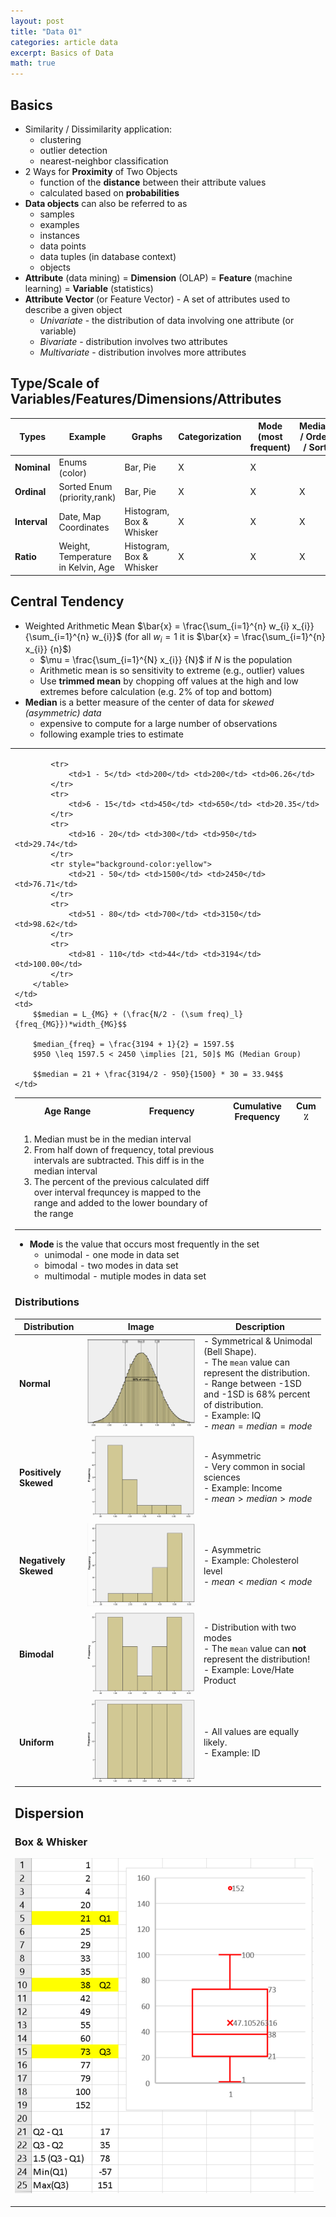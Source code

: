```yaml
---
layout: post
title: "Data 01"
categories: article data
excerpt: Basics of Data
math: true
---
```


## Basics
- Similarity / Dissimilarity application:
  - clustering
  - outlier detection
  - nearest-neighbor classification
- 2 Ways for **Proximity** of Two Objects
  - function of the **distance** between their attribute values
  - calculated based on **probabilities**
- **Data objects** can also be referred to as 
  - samples
  - examples
  - instances
  - data points
  - data tuples (in database context)
  - objects
- **Attribute** (data mining) = **Dimension** (OLAP) = **Feature** (machine learning) = **Variable** (statistics) 
- **Attribute Vector** (or Feature Vector) - A set of attributes used to describe a given object
  - _Univariate_   - the distribution of data involving one attribute (or variable)
  - _Bivariate_    - distribution involves two attributes
  - _Multivariate_ - distribution involves more attributes

## Type/Scale of Variables/Features/Dimensions/Attributes

Types       | Example                            | Graphs                   | Categorization | Mode (most frequent) | Median / Order / Sort | Add / Subtract | Ratio of Diff | Multiply / Divide | True Zero | Mean
------------|------------------------------------|--------------------------|----------------|----------------------|-----------------------|----------------|---------------|-------------------|-----------|-----
**Nominal** | Enums (color)                      | Bar, Pie                 | X              | X
**Ordinal** | Sorted Enum (priority,rank)        | Bar, Pie                 | X              | X                    | X
**Interval**| Date, Map Coordinates              | Histogram, Box & Whisker | X              | X                    | X                     | X              | X
**Ratio**   | Weight, Temperature in Kelvin, Age | Histogram, Box & Whisker | X              | X                    | X                     | X              | X             | X                 | X         | X

## Central Tendency
- Weighted Arithmetic Mean $\bar{x} = \frac{\sum_{i=1}^{n} w_{i} x_{i}} {\sum_{i=1}^{n} w_{i}}$ (for all $w_{i} = 1$ it is $\bar{x} = \frac{\sum_{i=1}^{n} x_{i}} {n}$)
  - $\mu = \frac{\sum_{i=1}^{N} x_{i}} {N}$ if $N$ is the population
  - Arithmetic mean is so sensitivity to extreme (e.g., outlier) values
  - Use **trimmed mean** by chopping off values at the high and low extremes before calculation (e.g. 2% of top and bottom)
- **Median** is a better measure of the center of data for _skewed (asymmetric) data_
  - expensive to compute for a large number of observations
  - following example tries to estimate

<table>
<tr>
	<td>
		<table>
			<tr>
				<th nowrap>Age Range</th> <th>Frequency</th> <th>Cumulative Frequency</th> <th>Cum ٪</th>
			</tr>
			
			<tr>
				<td>1 - 5</td> <td>200</td> <td>200</td> <td>06.26</td> 
			</tr>
			<tr>
				<td>6 - 15</td> <td>450</td> <td>650</td> <td>20.35</td>
			</tr>
			<tr>
				<td>16 - 20</td> <td>300</td> <td>950</td> <td>29.74</td>
			</tr>
			<tr style="background-color:yellow">
				<td>21 - 50</td> <td>1500</td> <td>2450</td> <td>76.71</td>
			</tr>
			<tr>
				<td>51 - 80</td> <td>700</td> <td>3150</td> <td>98.62</td>
			</tr>
			<tr>
				<td>81 - 110</td> <td>44</td> <td>3194</td> <td>100.00</td>
			</tr>
		</table>
	</td>
	<td>
		$$median = L_{MG} + (\frac{N/2 - (\sum freq)_l}{freq_{MG}})*width_{MG}$$
		
		$median_{freq} = \frac{3194 + 1}{2} = 1597.5$
		$950 \leq 1597.5 < 2450 \implies [21, 50]$ MG (Median Group)
		
		$$median = 21 + \frac{3194/2 - 950}{1500} * 30 = 33.94$$
	</td>
</tr>
<tr>
	<td colspan="2">
		<ol>
			<li>Median must be in the median interval</li>
			<li>From half down of frequency, total previous intervals are subtracted. This diff is in the median interval</li>
			<li>The percent of the previous calculated diff over interval frequncey is mapped to the range and added to the lower boundary of the range</li>
		</ol>
	</td>
</tr>
</table>

- **Mode** is the value that occurs most frequently in the set
  - unimodal - one mode in data set
  - bimodal - two modes in data set
  - multimodal - mutiple modes in data set

### Distributions

Distribution          | Image | Description
----------------------|-------|------------
**Normal**            | ![n](/assets/images/data/dist/normal.png)     | - Symmetrical & Unimodal (Bell Shape).<br/>- The `mean` value can represent the distribution.<br/>- Range between -1SD and -1SD is 68% percent of distribution.<br/>- Example: IQ <br/>- $mean = median = mode$
**Positively Skewed** | ![s](/assets/images/data/dist/pos-skewed.png) | - Asymmetric<br/>- Very common in social sciences<br/>- Example: Income <br/>- $mean > median > mode$
**Negatively Skewed** | ![s](/assets/images/data/dist/neg-skewed.png) | - Asymmetric<br/>- Example: Cholesterol level<br/>- $mean < median < mode$
**Bimodal**           | ![b](/assets/images/data/dist/bimodal.png)    | - Distribution with two modes<br/>- The `mean` value can **not** represent the distribution!<br/>- Example: Love/Hate Product
**Uniform**           | ![u](/assets/images/data/dist/uniform.png)    | - All values are equally likely.<br/>- Example: ID

## Dispersion

### Box & Whisker
![bw](/assets/images/data/chart/box-whisker.png)
